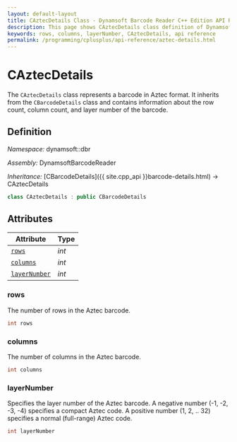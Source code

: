 ```yaml
---
layout: default-layout
title: CAztecDetails Class - Dynamsoft Barcode Reader C++ Edition API Reference
description: This page shows CAztecDetails class definition of Dynamsoft Barcode Reader SDK C++ Edition.
keywords: rows, columns, layerNumber, CAztecDetails, api reference
permalink: /programming/cplusplus/api-reference/aztec-details.html
---
```

# CAztecDetails

The `CAztecDetails` class represents a barcode in Aztec format. It inherits from the `CBarcodeDetails` class and contains information about the row count, column count, and layer number of the barcode.

## Definition

*Namespace:* dynamsoft::dbr

*Assembly:* DynamsoftBarcodeReader

*Inheritance:* [CBarcodeDetails]({{ site.cpp_api }}barcode-details.html) -> CAztecDetails

```cpp
class CAztecDetails : public CBarcodeDetails
```

## Attributes

| Attribute | Type |
|---------- | ---- |
| [`rows`](#rows) | *int* |
| [`columns`](#columns) | *int* |
| [`layerNumber`](#layernumber) | *int* |

### rows

The number of rows in the Aztec barcode.

```cpp
int rows
```

### columns

The number of columns in the Aztec barcode.

```cpp
int columns
```

### layerNumber

Specifies the layer number of the Aztec barcode. A negative number (-1, -2, -3, -4) specifies a compact Aztec code. A positive number (1, 2, .. 32) specifies a normal (full-range) Aztec code.

```cpp
int layerNumber
```
